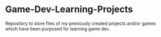 # Game-Dev-Learning-Projects
Repository to store files of my previously created projects and/or games which have been purposed for learning game dev.
